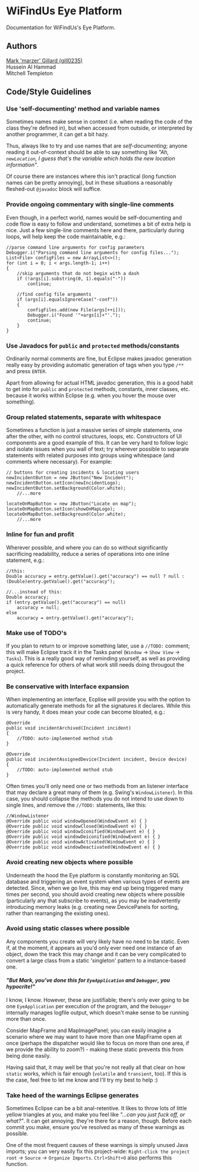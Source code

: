 # WiFindUs Eye Platform
Documentation for WiFindUs's Eye Platform.

## Authors
[Mark 'marzer' Gillard (gill0235)](kttp://www.marzersoft.com/)  
Hussein Al Hammad  
Mitchell Templeton

## Code/Style Guidelines

### Use 'self-documenting' method and variable names
Sometimes names make sense in context (i.e. when reading the code of the class they're defined in), but when accessed from outside, or interpreted by another programmer, it can get a bit hazy.  

Thus, always like to try and use names that are *self-documenting*; anyone reading it out-of-context should be able to say something like *"Ah, `newLocation`, I guess that's the variable which holds the new location information"*.

Of course there are instances where this isn't practical (long function names can be pretty annoying), but in these situations a reasonably fleshed-out `@javadoc` block will suffice.

### Provide ongoing commentary with single-line comments
Even though, in a perfect world, names would be self-documenting and code flow is easy to follow and understand, sometimes a bit of extra help is nice. Just a few single-line comments here and there, particularly during loops, will help keep the code maintainable, e.g.:
```
//parse command line arguments for config parameters
Debugger.i("Parsing command line arguments for config files...");
List<File> configFiles = new ArrayList<>();
for (int i = 0; i < args.length-1; i++)
{
	//skip arguments that do not begin with a dash
	if (!args[i].substring(0, 1).equals("-"))
		continue;
	
	//find config file arguments
	if (args[i].equalsIgnoreCase("-conf"))
	{
		configFiles.add(new File(args[++i]));
		Debugger.i("Found '"+args[i]+"'.");
		continue;
	}
}
```


### Use Javadocs for `public` and `protected` methods/constants
Ordinarily normal comments are fine, but Eclipse makes javadoc generation really easy by providing automatic generation of tags when you type `/**` and press `ENTER`.

Apart from allowing for actual HTML javadoc generation, this is a good habit to get into for `public` and `protected` methods, constants, inner classes, etc. because it works within Eclipse (e.g. when you hover the mouse over something).

### Group related statements, separate with whitespace
Sometimes a function is just a massive series of simple statements, one after the other, with no control structures, loops, etc. Constructors of UI components are a good example of this. It can be very hard to follow logic and isolate issues when you wall of text; try wherever possible to separate statements with related purposes into groups using whitespace (and comments where necessary). For example:
```
// buttons for creating incidents & locating users
newIncidentButton = new JButton("New Incident");
newIncidentButton.setIcon(newIncidentLogo);
newIncidentButton.setBackground(Color.white);
    //...more

locateOnMapButton = new JButton("Locate on map");
locateOnMapButton.setIcon(showOnMapLogo);
locateOnMapButton.setBackground(Color.white);
    //...more
```

### Inline for fun and profit
Wherever possible, and where you can do so without significantly sacrificing readability, reduce a series of operations into one inline statement, e.g.:
```
//this:
Double accuracy = entry.getValue().get("accuracy") == null ? null : (Double)entry.getValue().get("accuracy");

//...instead of this:
Double accuracy;
if (entry.getValue().get("accuracy") == null)
    accuracy = null;
else
    accuracy = entry.getValue().get("accuracy");
```

### Make use of TODO's  
If you plan to return to or improve something later, use a `//TODO:` comment; this will make Eclipse track it in the Tasks panel (`Window` &rarr; `Show View` &rarr; `Tasks`). This is a really good way of reminding yourself, as well as providing a quick reference for others of what work still needs doing througout the project.  

### Be conservative with Interface expansion  
When implementing an interface, Ecplise will provide you with the option to automatically generate methods for all the signatures it declares. While this is very handy, it does mean your code can become bloated, e.g.:  
``` 
@Override
public void incidentArchived(Incident incident)
{
	//TODO: auto-implemented method stub
}

@Override
public void incidentAssignedDevice(Incident incident, Device device)
{
	//TODO: auto-implemented method stub
}
```
Often times you'll only need one or two methods from an listener interface that may declare a great many of them (e.g. Swing's `WindowListener`). In this case, you should collapse the methods you do not intend to use down to single lines, and remove the `//TODO:` statements, like this:
```
//WindowListener
@Override public void windowOpened(WindowEvent e) { }
@Override public void windowClosed(WindowEvent e) { }
@Override public void windowIconified(WindowEvent e) { }
@Override public void windowDeiconified(WindowEvent e) { }
@Override public void windowActivated(WindowEvent e) { }
@Override public void windowDeactivated(WindowEvent e) { }
```

### Avoid creating new objects where possible
Underneath the hood the Eye platform is constantly monitoring an SQL database and triggering an event system when various types of events are detected. Since, when we go live, this may end up being triggered many times per second, you should avoid creating new objects where possible (particularly any that subscribe to events), as you may be inadvertently introducing memory leaks (e.g. creating new DevicePanels for sorting, rather than rearranging
the existing ones).

### Avoid using static classes where possible
Any components you create will very likely have no need to be static. Even if, at the moment, it appears as you'd only ever need one instance of an object, down the track this may change and it can be very complicated to convert a large class from a static 'singleton' pattern to a instance-based one.

#### *"But Mark, you've done this for `EyeApplication` and `Debugger`, you hypocrite!"*
I know, I know. However, these are justifiable; there's only ever going to be one `EyeApplication` per execution of the program, and the `Debugger` internally manages logfile output, which doesn't make sense to be running more than once.

Consider MapFrame and MapImagePanel; you can easily imagine a scenario where we may want to have more than one MapFrame open at once (perhaps the dispatcher would like to focus on more than one area, if we provide the ability to zoom?) - making these static prevents this from being done easily.

Having said that, it may well be that you're not really all that clear on how `static` works, which is fair enough (`volatile` and `transient`, too). If this is the case, feel free to let me know and I'll try my best to help :)

### Take heed of the warnings Eclipse generates
Sometimes Eclipse can be a bit anal-retentive. It likes to throw lots of little yellow triangles at you, and make you feel like *"...can you just fuck off, or what?"*. It can get annoying. they're there for a reason, though. Before each commit you make, ensure you've resolved as many of these warnings as possible.

One of the most frequent causes of these warnings is simply unused Java imports; you can very easily fix this project-wide: `Right-click the project root` &rarr; `Source` &rarr; `Organize Imports`. `Ctrl+Shift+O` also performs this function.  